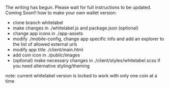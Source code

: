 The writing has begun. Please wait for full instructions to be updated. Coming Soon!!
how to make your own wallet version:
- clone branch whitelabel
- make changes in ./whitelabel.js and package.json (optional)
- change app icons in ./app-assets
- modify ./mobile-config, change app specific info and add an explorer to the list of allowed external urls
- modify app title ./client/main.html
- add coin icon in ./public/images
- (optional) make necessary changes in ./client/styles/whitelabel.scss if you need alternative styling/theming

note: current whitelabel version is locked to work with only one coin at a time